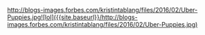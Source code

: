 http://blogs-images.forbes.com/kristintablang/files/2016/02/Uber-Puppies.jpg![lol]({{site.baseurl}}/http://blogs-images.forbes.com/kristintablang/files/2016/02/Uber-Puppies.jpg)
